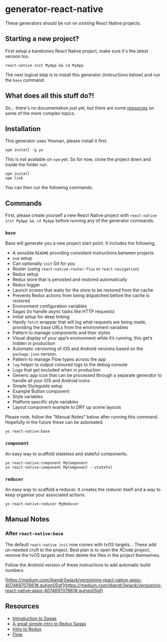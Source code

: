 # generator-react-native

These generators should be run on _existing_ React Native projects.

## Starting a new project?

First setup a barebones React Native project, make sure it's the latest version too.

```
react-native init MyApp && cd MyApp
```

The next logical step is to install this generator (instructions below) and run the `base` command.

## What does all this stuff do?!

So... there's no documentation just yet, but there are some [resources](#resources) on some of the more complex topics.

## Installation

This generator uses Yeoman, please install it first.

```
npm install -g yo
```

This is not available on `npm` _yet_. So for now, clone the project down and inside the folder run.

```
npm install
npm link
```

You can then run the following commands.

## Commands

First, please create yourself a new React Native project with `react-native init MyApp && cd MyApp` before running any of the generator commands.

### `base`

Base will generate you a new project start point. It includes the following,
* A sensible `README` providing consistent instructions between projects
* `nvm` setup
* Can optionally `init` Git for you
* Router (using `react-native-router-flux` or `react-navigation`)
* Redux setup
* Redux store that is persisted and restored automatically
* Redux logger
* Launch screen that waits for the store to be restored from the cache
* Prevents Redux actions from being dispatched before the cache is restored
* Environment configuration variables
* Sagas (to handle async tasks like HTTP requests)
* Initial setup for deep linking
* Handy `fetch` wrapper that will log what requests are being made, providing the base URLs from the environment variables
* Pattern to manage components and their styles
* Visual display of your app’s environment while it’s running, this get’s hidden in production
* Automatic versioning of iOS and Android versions based on the `package.json` version.
* Pattern to manage Flow types across the app
* `log` helper to output coloured logs to the debug console
* Logs that get excluded when in production
* Generic app icon that can be processed through a separate generator to handle all your iOS and Android icons
* Simple Styleguide setup
* Example Button component
* Style variables
* Platform specific style variables
* Layout component example to DRY up scene layouts

Please note, follow the "Manual Notes" below after running this command. Hopefully in the future these can be automated.

```
yo react-native:base
```

### `component`

An easy way to scaffold stateless and stateful components.

```
yo react-native:component MyComponent
yo react-native:component MyComponent --stateful
```

### `reducer`

An easy way to scaffold a reducer. It creates the reducer itself and a way to keep organise your associated actions.

```
yo react-native:reducer MyReducer
```

## Manual Notes

### After `react-native:base`

The default `react-native init` now comes with tvOS targets... These add un-needed cruft to the project. Best plan is to open the XCode project, remove the tvOS targets and then delete the files in the project themselves.

Follow the Android version of these instructions to add automatic build numbers.

[https://medium.com/@andr3wjack/versioning-react-native-apps-407469707661#.quhgn05gf](https://medium.com/@andr3wjack/versioning-react-native-apps-407469707661#.quhgn05gf)

## Resources

* [Introduction to Sagas](https://redux-saga.github.io/redux-saga/docs/introduction/BeginnerTutorial.html)
* [A great simple intro to Redux Sagas](https://www.youtube.com/watch?v=msx0Qiu8NxQ&list=PLw7fHewFA6OTyUnLiZ1HQvYdzjp9ARMQw)
* [Intro to Redux](http://redux.js.org/docs/basics/Reducers.html)
* [Flow](https://flowtype.org/)

